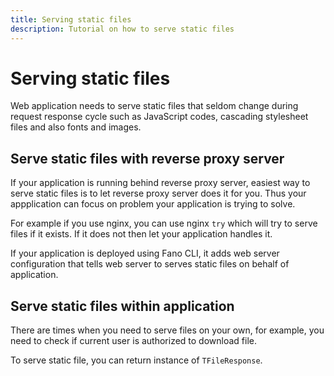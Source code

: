 ```yaml
---
title: Serving static files
description: Tutorial on how to serve static files
---
```


<h1 class="major">Serving static files</h1>

Web application needs to serve static files that seldom change during
request response cycle such as JavaScript codes, cascading stylesheet files and also fonts and images.

## Serve static files with reverse proxy server
If your application is running behind reverse proxy server, easiest way to serve static files is to let reverse proxy server does it for you. Thus your appplication can focus on problem your application is trying to solve.

For example if you use nginx, you can use nginx `try` which will try to serve files if it exists. If it does not then let your application handles it.

If your application is deployed using Fano CLI, it adds web server configuration that tells web server to serves static files on behalf of application.

## Serve static files within application

There are times when you need to serve files on your own, for example, you need to check if current user is authorized to download file.

To serve static file, you can return instance of `TFileResponse`.